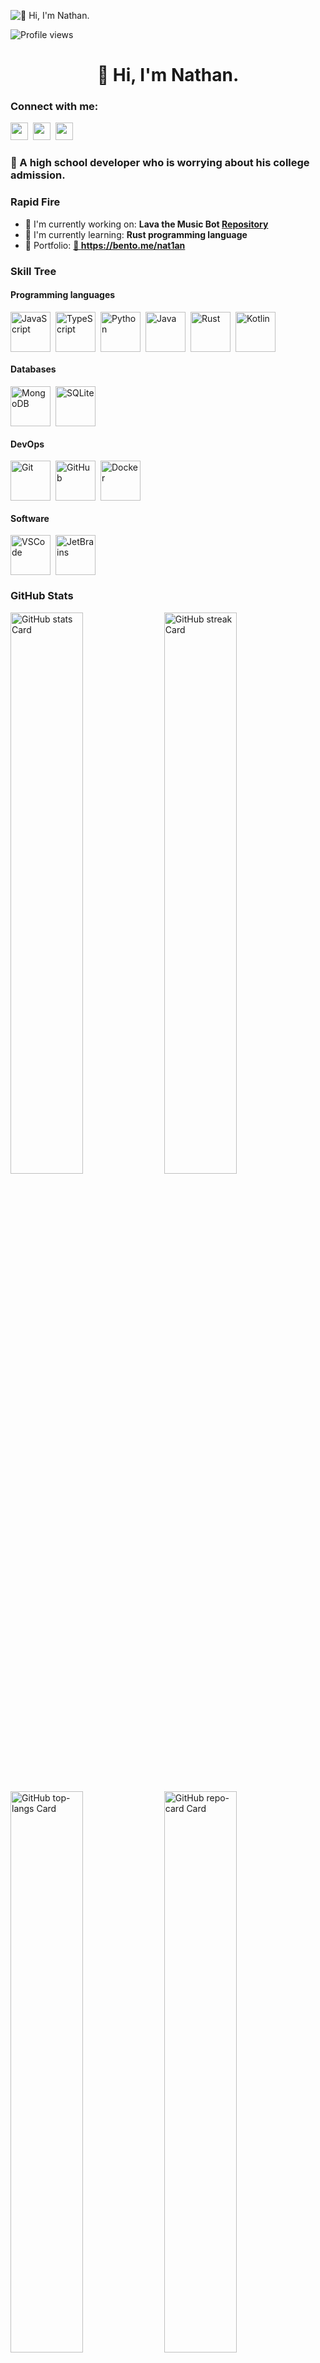 ![👋 Hi, I'm Nathan.](https://static.wixstatic.com/media/53fad0_ce0704caa0174d6aa9b2b8101a62fa77~mv2.gif)

![Profile views](https://komarev.com/ghpvc/?username=Nat1anWasTaken&label=Profile%20views&color=0e75b6&style=flat)

<div id="toc">
  <ul align="center" style="list-style: none">
    <summary>
      <h1>
        👋 Hi, I'm Nathan.
      </h1>
    </summary>
  </ul>
</div>

### Connect with me:
<p align="left"><a href="https://www.instagram.com/hjcb31_n" target="_blank"><img src="https://img.shields.io/badge/Instagram-E4405F?style=for-the-badge&logo=instagram&logoColor=white" height="28" style="margin-right: 4px"></a> <a href="https://github.com/Nat1anWasTaken" target="_blank"><img src="https://img.shields.io/badge/GitHub-100000?style=for-the-badge&logo=github&logoColor=white" height="28" style="margin-right: 4px"></a> <a href="nathan@nat1an.xyz" target="_blank"><img src="https://img.shields.io/badge/Gmail-D14836?style=for-the-badge&logo=gmail&logoColor=white" height="28" style="margin-right: 4px"></a></p>

### 🚀 A high school developer who is worrying about his college admission.

### Rapid Fire

- 💼 I'm currently working on: **Lava the Music Bot [Repository](https://github.com/Nat1anWasTaken/Lava)**
- 🌱 I'm currently learning: **Rust programming language**
- 📂 Portfolio: **<a href="🍱  https://bento.me/nat1an" target="_blank">🍱  https://bento.me/nat1an</a>**

### Skill Tree

#### Programming languages
<div style="display: flex; flex-wrap: wrap; gap: 4px; justify-content: left;">
    <img src="https://cdn.jsdelivr.net/gh/devicons/devicon/icons/javascript/javascript-original.svg" height="64" alt="JavaScript" style="margin-right: 4px">
    <img src="https://cdn.jsdelivr.net/gh/devicons/devicon/icons/typescript/typescript-original.svg" height="64" alt="TypeScript" style="margin-right: 4px">
    <img src="https://cdn.jsdelivr.net/gh/devicons/devicon/icons/python/python-original.svg" height="64" alt="Python" style="margin-right: 4px"> 
    <img src="https://cdn.jsdelivr.net/gh/devicons/devicon/icons/java/java-original.svg" height="64" alt="Java" style="margin-right: 4px">
    <img src="https://cdn.jsdelivr.net/gh/devicons/devicon/icons/rust/rust-original.svg" height="64" alt="Rust" style="margin-right: 4px">
    <img src="https://cdn.jsdelivr.net/gh/devicons/devicon/icons/kotlin/kotlin-original.svg" height="64" alt="Kotlin" style="margin-right: 4px">
</div>

#### Databases
<div style="display: flex; flex-wrap: wrap; gap: 4px; justify-content: left;">
    <img src="https://cdn.jsdelivr.net/gh/devicons/devicon/icons/mongodb/mongodb-original.svg" height="64" alt="MongoDB" style="margin-right: 4px">
    <img src="https://cdn.jsdelivr.net/gh/devicons/devicon/icons/sqlite/sqlite-original.svg" height="64" alt="SQLite" style="margin-right: 4px"> 
</div>

#### DevOps
<div style="display: flex; flex-wrap: wrap; gap: 4px; justify-content: left;">
    <img src="https://cdn.jsdelivr.net/gh/devicons/devicon/icons/git/git-original.svg" height="64" alt="Git" style="margin-right: 4px">
    <img src="https://cdn.jsdelivr.net/gh/devicons/devicon/icons/github/github-original.svg" height="64" alt="GitHub" style="margin-right: 4px">
    <img src="https://cdn.jsdelivr.net/gh/devicons/devicon/icons/docker/docker-original.svg" height="64" alt="Docker" style="margin-right: 4px">
</div>

#### Software
<div style="display: flex; flex-wrap: wrap; gap: 4px; justify-content: left;">
    <img src="https://cdn.jsdelivr.net/gh/devicons/devicon@latest/icons/vscode/vscode-original.svg" height="64" alt="VSCode" style="margin-right: 4px">
    <img src="https://cdn.jsdelivr.net/gh/devicons/devicon@latest/icons/jetbrains/jetbrains-original.svg" height="64" alt="JetBrains" style="margin-right: 4px">
</div>

### GitHub Stats

<p align="left">
  <img width="48%" src="https://github-readme-stats.vercel.app/api?username=Nat1anWasTaken&theme=default&cache_seconds=1800&border_radius=4&hide_title=false&hide_rank=false&show_icons=true&include_all_commits=true&line_height=25" alt="GitHub stats Card" />
  <img width="48%" src="https://streak-stats.demolab.com/?user=Nat1anWasTaken&theme=default&hide_border=false&border_radius=4.5&date_format=M+j%5B%2C+Y%5D&mode=daily&disable_animations=false&hide_total_contributions=false&hide_current_streak=false&hide_longest_streak=false&exclude_days=&locale=en&card_height=200" alt="GitHub streak Card" />
</p>

<p align="left">
  <img width="48%" src="https://github-readme-stats.vercel.app/api/top-langs?username=Nat1anWasTaken&theme=default&cache_seconds=1800&border_radius=4&hide_title=false&layout=compact&langs_count=5&card_width=400&hide_progress=false" alt="GitHub top-langs Card" />
  <img width="48%" src="https://github-readme-stats.vercel.app/api/pin/?username=Nat1anWasTaken&repo=&theme=default&cache_seconds=1800&border_radius=4&show_owner=false" alt="GitHub repo-card Card" />
</p>

